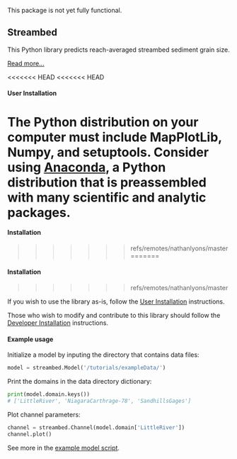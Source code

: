 This package is not yet fully functional.

## Streambed

This Python library predicts reach-averaged streambed sediment grain size.

[Read more...](https://github.com/nathanlyons/streambed/wiki)

<<<<<<< HEAD
<<<<<<< HEAD
#### User Installation

The Python distribution on your computer must include MapPlotLib, Numpy, and setuptools. Consider using [Anaconda](https://www.continuum.io/downloads), a  Python distribution that is preassembled with many scientific and analytic packages.
=======
#### Installation
>>>>>>> refs/remotes/nathanlyons/master
=======
#### Installation
>>>>>>> refs/remotes/nathanlyons/master

If you wish to use the library as-is, follow the [User Installation](https://github.com/nathanlyons/streambed/wiki/User-Installation) instructions.

Those who wish to modify and contribute to this library should follow the
[Developer Installation](https://github.com/nathanlyons/streambed/wiki/Developer-Installation) instructions.

#### Example usage

Initialize a model by inputing the directory that contains data files:
```python
model = streambed.Model('/tutorials/exampleData/')
```
Print the domains in the data directory dictionary:
```python
print(model.domain.keys()) 
# ['LittleRiver', 'NiagaraCarthrage-78', 'SandhillsGages']
```
Plot channel parameters:
```python
channel = streambed.Channel(model.domain['LittleRiver'])
channel.plot()
```

See more in the [example model script](https://github.com/nathanlyons/streambed/blob/master/tutorials/littleRiverModeling.py).
